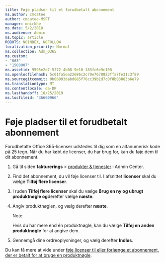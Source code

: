 ```yaml
---
title: Føje pladser til et forudbetalt abonnement
ms.author: cmcatee
author: cmcatee-MSFT
manager: mnirkhe
ms.date: 5/2/2018
ms.audience: Admin
ms.topic: article
ROBOTS: NOINDEX, NOFOLLOW
localization_priority: Normal
ms.collection: Adm_O365
ms.custom:
- "663"
- "1500007"
ms.assetid: 9595e2e7-5f72-4b08-9e16-183fc6e9c108
ms.openlocfilehash: 5c01fa5ea22686c2c79e7678823ffa7fe31c3f89
ms.sourcegitcommit: 0b06093dabd685f76cc39b1d7c0f8b03883b6e79
ms.translationtype: MT
ms.contentlocale: da-DK
ms.lasthandoff: 10/25/2019
ms.locfileid: "36660966"
---
```

# <a name="add-seats-to-a-prepaid-subscription"></a>Føje pladser til et forudbetalt abonnement

Forudbetalte Office 365-licenser udstedes til dig som en alfanumerisk kode på 25 tegn. Når du har købt de licenser, du har brug for, kan du føje dem til dit abonnement. 

1. Gå til siden **fakturerings** > [produkter & tjenester](https://go.microsoft.com/fwlink/p/?linkid=842054) i Admin Center.

2. Find det abonnement, du vil føje licenser til. I afsnittet **licenser** skal du vælge **Tilføj flere licenser**.

3. I ruden **Tilføj flere licenser** skal du vælge **Brug en ny og ubrugt produktnøgle og**derefter vælge **næste**.

4. Angiv produktnøglen, og vælg derefter **næste**.

    > [!NOTE]
    > Hvis du har mere end én produktnøgle, kan du vælge **Tilføj en anden produktnøgle** for at angive dem.

5. Gennemgå dine ordreoplysninger, og vælg derefter **Indløs**.

Du kan få mere at vide under [føje licenser til eller forlænge et abonnement, der er betalt for at bruge en produktnøgle](https://docs.microsoft.com/office365/admin/misc/add-licenses-using-product-key).